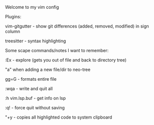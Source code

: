 Welcome to my vim config


Plugins:

vim-gitgutter - show git differences (added, removed, modified) in sign column 

treesitter - syntax highlighting





Some scape commands/notes I want to remember:

:Ex - explore (gets you out of file and back to directory tree)

"a" when adding a new file/dir to neo-tree

gg=G - formats entire file

:wqa - write and quit all

:h vim.lsp.buf - get info on lsp

:q! - force quit without saving

"+y - copies all highlighted code to system clipboard
